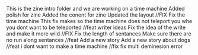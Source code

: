 This is the zine intro folder and we are working on a time machine
Added polish for zine
Added the conent for zine
Updated the layout
//FIX
Fix the time machine
This fix makes so the time machine does not teleport you whe you dont want to be teleported
//feat writer ideas
Fix the idea of the write and make it more wild
//FIX
Fix the length of sentances
Make sure there are no run along sentances
//feat
Add a new story
Add a new story about dogs
//feat
i dont want to make a time machine
//fix
fix multi deminesion error
